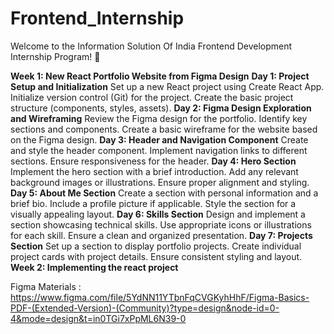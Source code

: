 # Frontend_Internship
Welcome to the Information Solution Of India Frontend Development Internship Program! 🚀

**Week 1: New React Portfolio Website from Figma Design**
**Day 1: Project Setup and Initialization**
  Set up a new React project using Create React App.
  Initialize version control (Git) for the project.
  Create the basic project structure (components, styles, assets).
**Day 2: Figma Design Exploration and Wireframing**
  Review the Figma design for the portfolio.
  Identify key sections and components.
  Create a basic wireframe for the website based on the Figma design.
**Day 3: Header and Navigation Component**
  Create and style the header component.
  Implement navigation links to different sections.
  Ensure responsiveness for the header.
**Day 4: Hero Section**
  Implement the hero section with a brief introduction.
  Add any relevant background images or illustrations.
  Ensure proper alignment and styling.
**Day 5: About Me Section**
  Create a section with personal information and a brief bio.
  Include a profile picture if applicable.
  Style the section for a visually appealing layout.
**Day 6: Skills Section**
  Design and implement a section showcasing technical skills.
  Use appropriate icons or illustrations for each skill.
  Ensure a clean and organized presentation.
**Day 7: Projects Section**
  Set up a section to display portfolio projects.
  Create individual project cards with project details.
  Ensure consistent styling and layout.
**Week 2: Implementing the react project**


Figma Materials : https://www.figma.com/file/5YdNN11YTbnFqCVGKyhHhF/Figma-Basics-PDF-(Extended-Version)-(Community)?type=design&node-id=0-4&mode=design&t=in0TGi7xPpML6N39-0